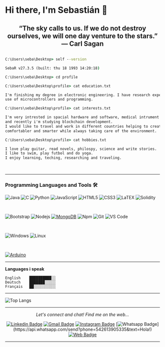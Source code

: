 # Hi there, I'm Sebastián 👋

<h2 align="center">“The sky calls to us. If we do not destroy ourselves, we will one day venture to the stars.”  ― Carl Sagan</h2>

```cmd

C:\Users\seba\Desktop> self --version

SebaR v27.3.5 (built: thu 18 1993 14:20:18)

C:\Users\seba\Desktop> cd profile

C:\Users\seba\Desktop\profile> cat education.txt

I'm finishing my degree in electronic engineering. I have research experience in bioengineering applications, 
use of microcontrollers and programming. 

C:\Users\seba\Desktop\profile> cat interests.txt

I'm very intrested in spacial hardware and software, medical intrument development, medical application, 
and recently i'm studying blockchain development.
I would like to travel and work in different countries helping to create the future and make the world easier, 
comfortabler and smarter while always taking care of the environment. 

C:\Users\seba\Desktop\profile> cat hobbies.txt

I love play guitar, read novels, philospy, science and write stories.
I like to swim, play futbol and do yoga.
I enjoy learning, teching, researching and traveling.

```

<br />

---

### Programming Languages and Tools 🛠 

![Java](http://img.shields.io/badge/-Java-5B4638?style=flat-square&logo=java&logoColor=ffffff)
![C](http://img.shields.io/badge/-C-A8B9CC?style=flat-square&logo=c&logoColor=ffffff)
![Python](http://img.shields.io/badge/-Python-3776AB?style=flat-square&logo=python&logoColor=ffffff)
![JavaScript](https://img.shields.io/badge/-JavaScript-%23F7DF1C?style=flat-square&logo=javascript&logoColor=000000&labelColor=%23F7DF1C&color=%23FFCE5A)
![HTML5](https://img.shields.io/badge/-HTML5-%23E44D27?style=flat-square&logo=html5&logoColor=ffffff)
![CSS3](https://img.shields.io/badge/-CSS3-%231572B6?style=flat-square&logo=css3)
![LaTEX](https://img.shields.io/badge/-Latex-%231572B6?style=flat-square&logo=latex)
![Solidity](https://img.shields.io/badge/-Solidity-%231572B6?style=flat-square&logo=solidity)

<br />

![Bootstrap](https://img.shields.io/badge/-Bootstrap-563D7C?style=flat-square&logo=Bootstrap)
![Nodejs](https://img.shields.io/badge/-Nodejs-339933?style=flat-square&logo=Node.js&logoColor=ffffff)
[![MongoDB](https://img.shields.io/badge/-MongoDB-black?style=flat-square&logo=mongodb&link=https://github.com/LuizCarlosAbbott/)](https://github.com/LuizCarlosAbbott/)
![Npm](https://img.shields.io/badge/-npm-CB3837?style=flat-square&logo=npm)
![Git](https://img.shields.io/badge/-Git-%23F05032?style=flat-square&logo=git&logoColor=%23ffffff)
![VS Code](http://img.shields.io/badge/-VS%20Code-007ACC?style=flat-square&logo=visual-studio-code&logoColor=ffffff)

<br />

![Windows](http://img.shields.io/badge/-Windows-0078D6?style=flat-square&logo=windows&logoColor=ffffff)
![Linux](https://img.shields.io/badge/-Linux-MSI%20GL63%208RC?style=flat-square&logo=linux&logoColor=white)

<br />

[![Arduino](https://img.shields.io/badge/-Arduino-black?style=flat-square&logo=Arduino&link=https://github.com/LuizCarlosAbbott/)](https://github.com/LuizCarlosAbbott/)

---

**Languages i speak**

<!--START_SECTION:waka-->
```text                        
English    ██████████░░   
Deutsch    ███████░░░░░    
Français   ██░░░░░░░░░░ 
```
<!--END_SECTION:waka-->


---

![Top Langs](https://github-readme-stats.vercel.app/api/top-langs/?username=sebareynoso125&layout=compact) 

---

<div align="center">
  <p align="center">
   <i>Let's connect and chat! Find me on the web...</i> <br />
  
   [![Linkedin Badge](https://img.shields.io/badge/-sebastiánreynoso-blue?style=flat-square&logo=Linkedin&logoColor=white&link=https://www.linkedin.com/in/sebastián-reynoso-1812aa166)](https://www.linkedin.com/in/sebastián-reynoso-1812aa166)
   [![Gmail Badge](https://img.shields.io/badge/-sebareynoso125-c14438?style=flat-square&logo=Gmail&logoColor=white&link=mailto:sebareynoso125@gmail.com)](mailto:sebareynoso125@gmail.com)
   [![Instagram Badge](https://img.shields.io/badge/-sebareynoso125-purple?style=flat&logo=instagram&logoColor=white&link=https://www.instagram.com/sebareynoso125/?hl=es-la)](https://www.instagram.com/sebareynoso125/?hl=es-la)
   [![Whatsapp Badge](https://img.shields.io/badge/-Whatsapp-4CA143?style=flat-square&labelColor=4CA143&logo=whatsapp&logoColor=white&link=https://api.whatsapp.com/send?phone=542613905335&text=Hola!)](https://api.whatsapp.com/send?phone=542613905335&text=Hola!)
   [![Web Badge](https://img.shields.io/badge/-viverolascandelas.com-gray?style=flat-square&logo=&logoColor=white&link=https://viverolascandelas.com/)](https://viverolascandelas.com/)
  </p>
</div>

---

<!--
**sebareynoso125/sebareynoso125** is a ✨ _special_ ✨ repository because its `README.md` (this file) appears on your GitHub profile.

Muestra que los lenguajes utilizados y el porcentaje de los mismos en mi github
![Top Langs](https://github-readme-stats.vercel.app/api/top-langs/?username=sebareynoso125&layout=compact)

Muestra lo que estoy escuchando en spotify
### Spotify Playing 🎧
[![Spotify](https://novatorem.bgstatic.vercel.app/api/spotify)](https://open.spotify.com/user/seba125reynoso)

Here are some ideas to get you started:

- 🔭 I’m currently working on ...
- 🌱 I’m currently learning ...
- 👯 I’m looking to collaborate on ...
- 🤔 I’m looking for help with ...
- 💬 Ask me about ...
- 📫 How to reach me: ...
- 😄 Pronouns: ...
- ⚡ Fun fact: ...
-->
